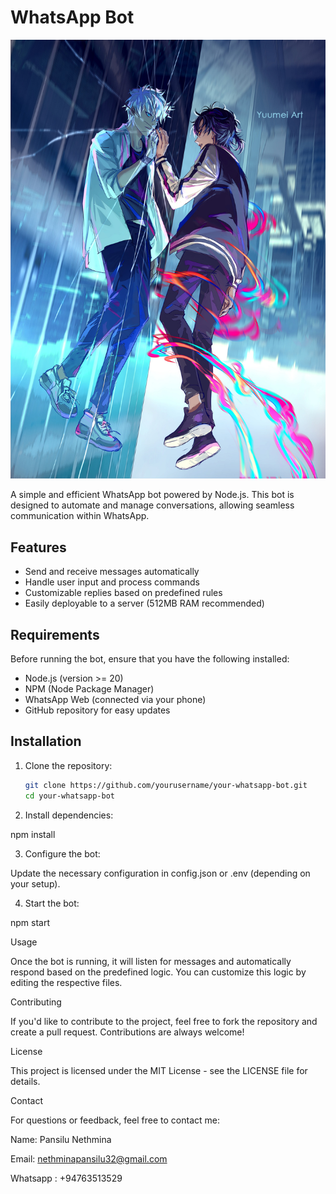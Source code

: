 # WhatsApp Bot

![WhatsApp Bot](https://raw.githubusercontent.com/NethminaPansil/Whtsapp-bot/refs/heads/main/tumblr_1d7104aa11efcf7ebbaab88a184a7279_25602a04_1280.jpg)

A simple and efficient WhatsApp bot powered by Node.js. This bot is designed to automate and manage conversations, allowing seamless communication within WhatsApp.

## Features

- Send and receive messages automatically
- Handle user input and process commands
- Customizable replies based on predefined rules
- Easily deployable to a server (512MB RAM recommended)

## Requirements

Before running the bot, ensure that you have the following installed:

- Node.js (version >= 20)
- NPM (Node Package Manager)
- WhatsApp Web (connected via your phone)
- GitHub repository for easy updates

## Installation

1. Clone the repository:

   ```bash
   git clone https://github.com/yourusername/your-whatsapp-bot.git
   cd your-whatsapp-bot

2. Install dependencies:

npm install


3. Configure the bot:

Update the necessary configuration in config.json or .env (depending on your setup).



4. Start the bot:

npm start



Usage

Once the bot is running, it will listen for messages and automatically respond based on the predefined logic. You can customize this logic by editing the respective files.

Contributing

If you'd like to contribute to the project, feel free to fork the repository and create a pull request. Contributions are always welcome!

License

This project is licensed under the MIT License - see the LICENSE file for details.

Contact

For questions or feedback, feel free to contact me:

Name: Pansilu Nethmina

Email: nethminapansilu32@gmail.com

Whatsapp : +94763513529


